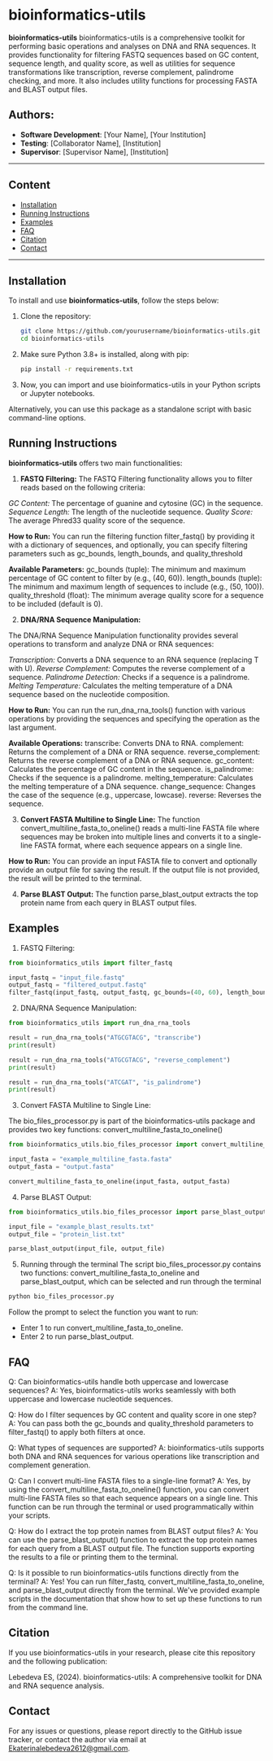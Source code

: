 # bioinformatics-utils

**bioinformatics-utils** bioinformatics-utils is a comprehensive toolkit for performing basic operations and analyses on DNA and RNA sequences. It provides functionality for filtering FASTQ sequences based on GC content, sequence length, and quality score, as well as utilities for sequence transformations like transcription, reverse complement, palindrome checking, and more. It also includes utility functions for processing FASTA and BLAST output files.

## Authors:
- **Software Development**: [Your Name], [Your Institution]
- **Testing**: [Collaborator Name], [Institution]
- **Supervisor**: [Supervisor Name], [Institution]

---


## Content
- [Installation](#installation)
- [Running Instructions](#running-instructions)
- [Examples](#examples)
- [FAQ](#faq)
- [Citation](#citation)
- [Contact](#contact)

---

## Installation

To install and use **bioinformatics-utils**, follow the steps below:

1. Clone the repository:
   ```bash
   git clone https://github.com/yourusername/bioinformatics-utils.git
   cd bioinformatics-utils
   ```

2. Make sure Python 3.8+ is installed, along with pip:
    ```bash
    pip install -r requirements.txt
    ```

3. Now, you can import and use bioinformatics-utils in your Python scripts or Jupyter notebooks.

Alternatively, you can use this package as a standalone script with basic command-line options.

## Running Instructions
**bioinformatics-utils** offers two main functionalities:

1. **FASTQ Filtering:**
The FASTQ Filtering functionality allows you to filter reads based on the following criteria:

*GC Content:* The percentage of guanine and cytosine (GC) in the sequence.
*Sequence Length:* The length of the nucleotide sequence.
*Quality Score:* The average Phred33 quality score of the sequence.

**How to Run:**
You can run the filtering function filter_fastq() by providing it with a dictionary of sequences, and optionally, you can specify filtering parameters such as gc_bounds, length_bounds, and quality_threshold

**Available Parameters:**
gc_bounds (tuple): The minimum and maximum percentage of GC content to filter by (e.g., (40, 60)).
length_bounds (tuple): The minimum and maximum length of sequences to include (e.g., (50, 100)).
quality_threshold (float): The minimum average quality score for a sequence to be included (default is 0).

2. **DNA/RNA Sequence Manipulation:**

The DNA/RNA Sequence Manipulation functionality provides several operations to transform and analyze DNA or RNA sequences:

*Transcription:* Converts a DNA sequence to an RNA sequence (replacing T with U).
*Reverse Complement:* Computes the reverse complement of a sequence.
*Palindrome Detection:* Checks if a sequence is a palindrome.
*Melting Temperature:* Calculates the melting temperature of a DNA sequence based on the nucleotide composition.

**How to Run:**
You can run the run_dna_rna_tools() function with various operations by providing the sequences and specifying the operation as the last argument.

**Available Operations:**
transcribe: Converts DNA to RNA.
complement: Returns the complement of a DNA or RNA sequence.
reverse_complement: Returns the reverse complement of a DNA or RNA sequence.
gc_content: Calculates the percentage of GC content in the sequence.
is_palindrome: Checks if the sequence is a palindrome.
melting_temperature: Calculates the melting temperature of a DNA sequence.
change_sequence: Changes the case of the sequence (e.g., uppercase, lowcase).
reverse: Reverses the sequence.

3. **Convert FASTA Multiline to Single Line:**
The function convert_multiline_fasta_to_oneline() reads a multi-line FASTA file where sequences may be broken into multiple lines and converts it to a single-line FASTA format, where each sequence appears on a single line.

**How to Run:**
You can provide an input FASTA file to convert and optionally provide an output file for saving the result. If the output file is not provided, the result will be printed to the terminal.

4. **Parse BLAST Output:**
The function parse_blast_output extracts the top protein name from each query in BLAST output files.

## Examples

1. FASTQ Filtering:

```python
from bioinformatics_utils import filter_fastq

input_fastq = "input_file.fastq"
output_fastq = "filtered_output.fastq"
filter_fastq(input_fastq, output_fastq, gc_bounds=(40, 60), length_bounds=(50, 200), quality_threshold=30)
```

2. DNA/RNA Sequence Manipulation:

```python
from bioinformatics_utils import run_dna_rna_tools

result = run_dna_rna_tools("ATGCGTACG", "transcribe")
print(result)  

result = run_dna_rna_tools("ATGCGTACG", "reverse_complement")
print(result)  

result = run_dna_rna_tools("ATCGAT", "is_palindrome")
print(result)  
```

3. Convert FASTA Multiline to Single Line:

The bio_files_processor.py is part of the bioinformatics-utils package and provides two key functions: convert_multiline_fasta_to_oneline() 

```python
from bioinformatics_utils.bio_files_processor import convert_multiline_fasta_to_oneline

input_fasta = "example_multiline_fasta.fasta"
output_fasta = "output.fasta"

convert_multiline_fasta_to_oneline(input_fasta, output_fasta)
```

4. Parse BLAST Output:

```python
from bioinformatics_utils.bio_files_processor import parse_blast_output

input_file = "example_blast_results.txt"
output_file = "protein_list.txt"

parse_blast_output(input_file, output_file)
```
5. Running through the terminal
The script bio_files_processor.py contains two functions: convert_multiline_fasta_to_oneline and parse_blast_output, which can be selected and run through the terminal

```bash
python bio_files_processor.py
```
Follow the prompt to select the function you want to run:

- Enter 1 to run convert_multiline_fasta_to_oneline.
- Enter 2 to run parse_blast_output.


## FAQ
Q: Can bioinformatics-utils handle both uppercase and lowercase sequences?
A: Yes, bioinformatics-utils works seamlessly with both uppercase and lowercase nucleotide sequences.

Q: How do I filter sequences by GC content and quality score in one step?
A: You can pass both the gc_bounds and quality_threshold parameters to filter_fastq() to apply both filters at once.

Q: What types of sequences are supported?
A: bioinformatics-utils supports both DNA and RNA sequences for various operations like transcription and complement generation.

Q: Can I convert multi-line FASTA files to a single-line format?
A: Yes, by using the convert_multiline_fasta_to_oneline() function, you can convert multi-line FASTA files so that each sequence appears on a single line. This function can be run through the terminal or used programmatically within your scripts.

Q: How do I extract the top protein names from BLAST output files?
A: You can use the parse_blast_output() function to extract the top protein names for each query from a BLAST output file. The function supports exporting the results to a file or printing them to the terminal.

Q: Is it possible to run bioinformatics-utils functions directly from the terminal?
A: Yes! You can run filter_fastq, convert_multiline_fasta_to_oneline, and parse_blast_output directly from the terminal. We've provided example scripts in the documentation that show how to set up these functions to run from the command line.


## Citation
If you use bioinformatics-utils in your research, please cite this repository and the following publication:

Lebedeva ES, (2024). bioinformatics-utils: A comprehensive toolkit for DNA and RNA sequence analysis.

## Contact

For any issues or questions, please report directly to the GitHub issue tracker, or contact the author via email at Ekaterinalebedeva2612@gmail.com.
